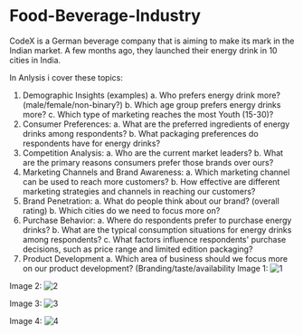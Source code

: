 # Food-Beverage-Industry

CodeX is a German beverage company that is aiming to make its mark in the Indian market. A few months ago, they launched their energy drink in 10 cities in India.

In Anlysis i cover these topics:
1. Demographic Insights (examples)
   a. Who prefers energy drink more? (male/female/non-binary?)
   b. Which age group prefers energy drinks more?
   c. Which type of marketing reaches the most Youth (15-30)?
2. Consumer Preferences:
   a. What are the preferred ingredients of energy drinks among respondents?
   b. What packaging preferences do respondents have for energy drinks?
3. Competition Analysis:
   a. Who are the current market leaders?
   b. What are the primary reasons consumers prefer those brands over ours?
4. Marketing Channels and Brand Awareness:
   a. Which marketing channel can be used to reach more customers?
   b. How effective are different marketing strategies and channels in reaching our customers?
5. Brand Penetration:
   a. What do people think about our brand? (overall rating)
   b. Which cities do we need to focus more on?
6. Purchase Behavior:
   a. Where do respondents prefer to purchase energy drinks?
   b. What are the typical consumption situations for energy drinks among respondents?
   c. What factors influence respondents' purchase decisions, such as price range and 
limited edition packaging?
7. Product Development
   a. Which area of business should we focus more on our product development? 
      (Branding/taste/availability
Image 1:
![1](https://github.com/manjeetkumawat/AtliQ_Hospitality_Analysis_PowerBI/assets/131505771/bca214bc-21cb-4716-9e16-fd414b726ccf)

Image 2:
![2](https://github.com/manjeetkumawat/AtliQ_Hospitality_Analysis_PowerBI/assets/131505771/2b26a7b5-e1cd-46cd-bd08-d9368e47cfd1)

Image 3:
![3](https://github.com/manjeetkumawat/AtliQ_Hospitality_Analysis_PowerBI/assets/131505771/2da6a1d9-d77e-4554-8580-803d79d4d8f7)

Image 4:
![4](https://github.com/manjeetkumawat/AtliQ_Hospitality_Analysis_PowerBI/assets/131505771/e67b1be4-ac2b-49ec-a1ec-acd6c650e6f3)
